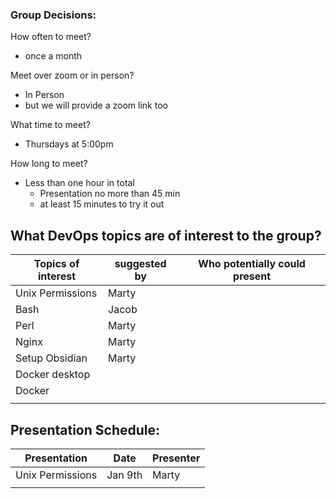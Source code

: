 ### Group Decisions:
How often to meet?
* once a month

Meet over zoom or in person?
* In Person 
* but we will provide a zoom link too

What time to meet?
* Thursdays at 5:00pm

How long to meet?
* Less than one hour in total
	* Presentation no more than 45 min
	* at least 15 minutes to try it out



## What DevOps topics are of interest to the group?

| Topics of interest | suggested by | Who potentially could present |
| ------------------ | ------------ | ----------------------------- |
| Unix Permissions   | Marty        |                               |
| Bash               | Jacob        |                               |
| Perl               | Marty        |                               |
| Nginx              | Marty        |                               |
| Setup Obsidian     | Marty        |                               |
| Docker desktop     |              |                               |
| Docker             |              |                               |
|                    |              |                               |


## Presentation Schedule:

| Presentation     | Date    | Presenter |
| ---------------- | ------- | --------- |
| Unix Permissions | Jan 9th | Marty     |
|                  |         |           |
